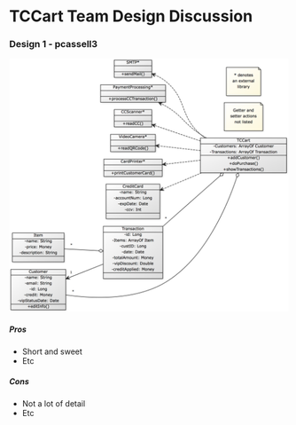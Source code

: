 # TCCart Team Design Discussion

### Design 1 - pcassell3
<img src="pcassell3-design.png" width="700" />

##### Pros
 * Short and sweet
 * Etc

##### Cons
 * Not a lot of detail
 * Etc

